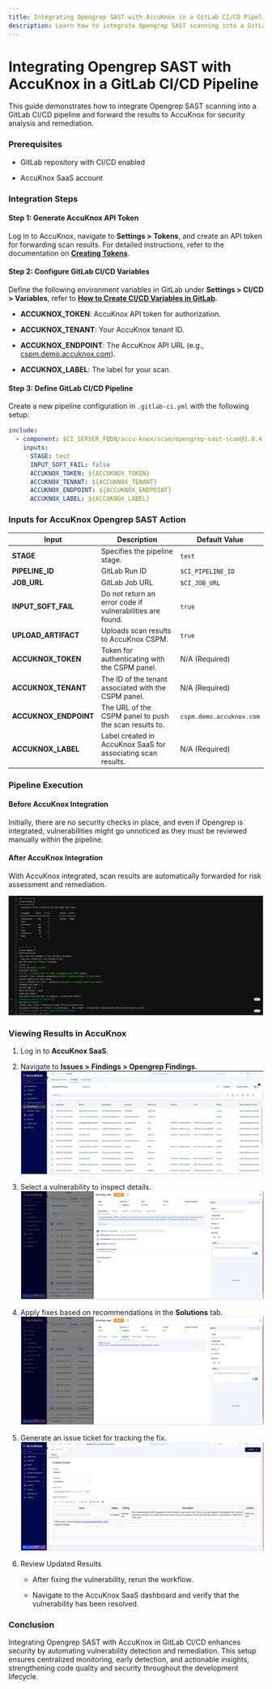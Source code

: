 ```yaml
---
title: Integrating Opengrep SAST with AccuKnox in a GitLab CI/CD Pipeline
description: Learn how to integrate Opengrep SAST scanning into a GitLab CI/CD pipeline and forward the results to AccuKnox for security analysis and remediation in this guide.
---
```


# Integrating Opengrep SAST with AccuKnox in a GitLab CI/CD Pipeline

This guide demonstrates how to integrate Opengrep SAST scanning into a GitLab CI/CD pipeline and forward the results to AccuKnox for security analysis and remediation.

### Prerequisites

- GitLab repository with CI/CD enabled

- AccuKnox SaaS account

### Integration Steps

#### Step 1: Generate AccuKnox API Token

Log in to AccuKnox, navigate to **Settings > Tokens**, and create an API token for forwarding scan results. For detailed instructions, refer to the documentation on [**Creating Tokens**](https://help.accuknox.com/how-to/how-to-create-tokens/?h=token "https://help.accuknox.com/how-to/how-to-create-tokens/?h=token").

#### Step 2: Configure GitLab CI/CD Variables

Define the following environment variables in GitLab under **Settings > CI/CD > Variables**, refer to [**How to Create CI/CD Variables in GitLab**](https://docs.gitlab.com/ee/ci/variables/ "https://docs.gitlab.com/ee/ci/variables/")**.**

- **ACCUKNOX_TOKEN**: AccuKnox API token for authorization.

- **ACCUKNOX_TENANT**: Your AccuKnox tenant ID.

- **ACCUKNOX_ENDPOINT**: The AccuKnox API URL (e.g., [cspm.demo.accuknox.com](http://cspm.demo.accuknox.com/ "http://cspm.demo.accuknox.com/")).

- **ACCUKNOX_LABEL**: The label for your scan.

#### Step 3: Define GitLab CI/CD Pipeline

Create a new pipeline configuration in `.gitlab-ci.yml` with the following setup:

```yml
include:
  - component: $CI_SERVER_FQDN/accu-knox/scan/opengrep-sast-scan@1.0.4
    inputs:
      STAGE: test
      INPUT_SOFT_FAIL: false
      ACCUKNOX_TOKEN: ${ACCUKNOX_TOKEN}
      ACCUKNOX_TENANT: ${ACCUKNOX_TENANT}
      ACCUKNOX_ENDPOINT: ${ACCUKNOX_ENDPOINT}
      ACCUKNOX_LABEL: ${ACCUKNOX_LABEL}
```

### Inputs for AccuKnox Opengrep SAST Action

| **Input**             | **Description**                                              | **Default Value**        |
| --------------------- | ------------------------------------------------------------ | ------------------------ |
| **STAGE**             | Specifies the pipeline stage.                                | `test`                   |
| **PIPELINE_ID**       | GitLab Run ID                                                | `$CI_PIPELINE_ID`        |
| **JOB_URL**           | GitLab Job URL                                               | `$CI_JOB_URL`            |
| **INPUT_SOFT_FAIL**   | Do not return an error code if vulnerabilities are found.    | `true`                   |
| **UPLOAD_ARTIFACT**   | Uploads scan results to AccuKnox CSPM.                       | `true`                   |
| **ACCUKNOX_TOKEN**    | Token for authenticating with the CSPM panel.                | N/A (Required)           |
| **ACCUKNOX_TENANT**   | The ID of the tenant associated with the CSPM panel.         | N/A (Required)           |
| **ACCUKNOX_ENDPOINT** | The URL of the CSPM panel to push the scan results to.       | `cspm.demo.accuknox.com` |
| **ACCUKNOX_LABEL**    | Label created in AccuKnox SaaS for associating scan results. | N/A (Required)           |

### Pipeline Execution

#### Before AccuKnox Integration

Initially, there are no security checks in place, and even if Opengrep is integrated, vulnerabilities might go unnoticed as they must be reviewed manually within the pipeline.

#### After AccuKnox Integration

With AccuKnox integrated, scan results are automatically forwarded for risk assessment and remediation.

![image-20250320-031018.png](./images/gitlab-opengrep/1.png)

### Viewing Results in AccuKnox

1.  Log in to **AccuKnox SaaS**.

2.  Navigate to **Issues > Findings > Opengrep Findings**.
![image-20250320-031904.png](./images/gitlab-opengrep/2.png)

3.  Select a vulnerability to inspect details.
![image-20250320-032307.png](./images/gitlab-opengrep/3.png)

4.  Apply fixes based on recommendations in the **Solutions** tab.
![image-20250320-032341.png](./images/gitlab-opengrep/4.png)

5.  Generate an issue ticket for tracking the fix.
![image-20250320-032514.png](./images/gitlab-opengrep/5.png)

6.  Review Updated Results

    - After fixing the vulnerability, rerun the workflow.

    - Navigate to the AccuKnox SaaS dashboard and verify that the vulnerability has been resolved.

### Conclusion

Integrating Opengrep SAST with AccuKnox in GitLab CI/CD enhances security by automating vulnerability detection and remediation. This setup ensures centralized monitoring, early detection, and actionable insights, strengthening code quality and security throughout the development lifecycle.
